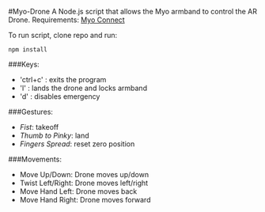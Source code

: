 #Myo-Drone
A Node.js script that allows the Myo armband to control the AR Drone.
Requirements: [Myo Connect](https://developer.thalmic.com/downloads)

To run script, clone repo and run:
```shell
npm install
```
###Keys:
* 'ctrl+c' : exits the program
* 'l' : lands the drone and locks armband
* 'd' : disables emergency

###Gestures:
* *Fist*: takeoff
* *Thumb to Pinky*: land
* *Fingers Spread*: reset zero position

###Movements:
* Move Up/Down: Drone moves up/down
* Twist Left/Right: Drone moves left/right
* Move Hand Left: Drone moves back
* Move Hand Right: Drone moves forward
